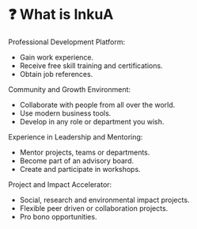 # ❓ What is InkuA

Professional Development Platform:&#x20;

* Gain work experience.&#x20;
* Receive free skill training and certifications.&#x20;
* Obtain job references.

Community and Growth Environment:&#x20;

* Collaborate with people from all over the world.&#x20;
* Use modern business tools.&#x20;
* Develop in any role or department you wish.

Experience in Leadership and Mentoring:&#x20;

* Mentor projects, teams or departments.&#x20;
* Become part of an advisory board.&#x20;
* Create and participate in workshops.

Project and Impact Accelerator:&#x20;

* Social, research and environmental impact projects.&#x20;
* Flexible peer driven or collaboration projects.
* Pro bono opportunities.
